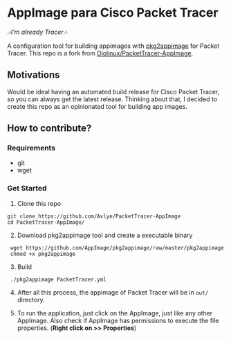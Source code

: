 # AppImage para Cisco Packet Tracer

*🎶I'm already Tracer🎶*

A configuration tool for building appimages with [pkg2appimage](https://github.com/AppImage/pkg2appimage) for Packet Tracer.
This repo is a fork from [Diolinux/PacketTracer-AppImage](https://github.com/Diolinux/PacketTracer-AppImage).

## Motivations

Would be ideal having an automated build release for Cisco Packet Tracer, so you can always get the latest release.
Thinking about that, I decided to create this repo as an opinionated tool for building app images.

## How to contribute?

### Requirements
- git
- wget

### Get Started

1. Clone this repo
  ```shell
  git clone https://github.com/Avlye/PacketTracer-AppImage
  cd PacketTracer-AppImage/
  ```

2. Download pkg2appimage tool and create a executable binary
  ```shell
   wget https://github.com/AppImage/pkg2appimage/raw/master/pkg2appimage
   chmod +x pkg2appimage
   ```
3. Build
  ```shell
   ./pkg2appimage PacketTracer.yml
   ```

4. After all this process, the appimage of Packet Tracer will be in `out/` directory.

5. To run the application, just click on the AppImage, just like any other AppImage.
  Also check if AppImage has permissions to execute the file properties. (**Right click on >> Properties**)
